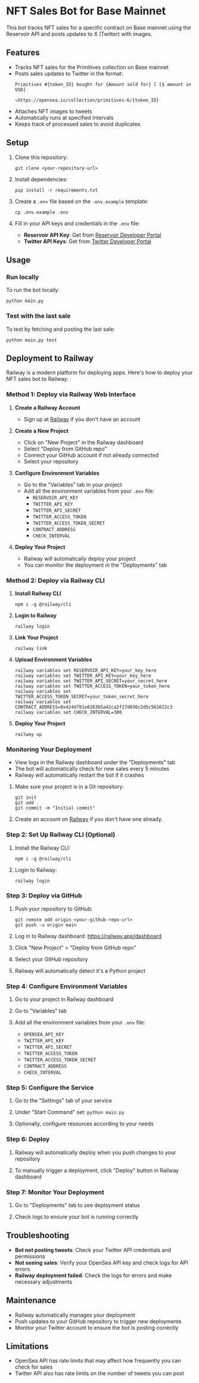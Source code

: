 # NFT Sales Bot for Base Mainnet

This bot tracks NFT sales for a specific contract on Base mainnet using the Reservoir API and posts updates to X (Twitter) with images.

## Features

- Tracks NFT sales for the Primitives collection on Base mainnet
- Posts sales updates to Twitter in the format:
  ```
  Primitives #{token_ID} bought for {Amount sold for} Ξ [$ amount in USD]
  
  ⤷https://opensea.io/collection/primitives-6/{token_ID}
  ```
- Attaches NFT images to tweets
- Automatically runs at specified intervals
- Keeps track of processed sales to avoid duplicates

## Setup

1. Clone this repository:
   ```
   git clone <your-repository-url>
   ```

2. Install dependencies:
   ```
   pip install -r requirements.txt
   ```

3. Create a `.env` file based on the `.env.example` template:
   ```
   cp .env.example .env
   ```

4. Fill in your API keys and credentials in the `.env` file:
   - **Reservoir API Key**: Get from [Reservoir Developer Portal](https://reservoir.tools/)
   - **Twitter API Keys**: Get from [Twitter Developer Portal](https://developer.twitter.com/en/portal/dashboard)

## Usage

### Run locally

To run the bot locally:

```
python main.py
```

### Test with the last sale

To test by fetching and posting the last sale:

```
python main.py test
```

## Deployment to Railway

Railway is a modern platform for deploying apps. Here's how to deploy your NFT sales bot to Railway:

### Method 1: Deploy via Railway Web Interface

1. **Create a Railway Account**
   - Sign up at [Railway](https://railway.app/) if you don't have an account

2. **Create a New Project**
   - Click on "New Project" in the Railway dashboard
   - Select "Deploy from GitHub repo"
   - Connect your GitHub account if not already connected
   - Select your repository

3. **Configure Environment Variables**
   - Go to the "Variables" tab in your project
   - Add all the environment variables from your `.env` file:
     - `RESERVOIR_API_KEY`
     - `TWITTER_API_KEY`
     - `TWITTER_API_SECRET`
     - `TWITTER_ACCESS_TOKEN`
     - `TWITTER_ACCESS_TOKEN_SECRET`
     - `CONTRACT_ADDRESS`
     - `CHECK_INTERVAL`

4. **Deploy Your Project**
   - Railway will automatically deploy your project
   - You can monitor the deployment in the "Deployments" tab

### Method 2: Deploy via Railway CLI

1. **Install Railway CLI**
   ```
   npm i -g @railway/cli
   ```

2. **Login to Railway**
   ```
   railway login
   ```

3. **Link Your Project**
   ```
   railway link
   ```

4. **Upload Environment Variables**
   ```
   railway variables set RESERVOIR_API_KEY=your_key_here
   railway variables set TWITTER_API_KEY=your_key_here
   railway variables set TWITTER_API_SECRET=your_secret_here
   railway variables set TWITTER_ACCESS_TOKEN=your_token_here
   railway variables set TWITTER_ACCESS_TOKEN_SECRET=your_token_secret_here
   railway variables set CONTRACT_ADDRESS=0x424d781e0163b5a42ca2f27d036c2d5c561022c3
   railway variables set CHECK_INTERVAL=300
   ```

5. **Deploy Your Project**
   ```
   railway up
   ```

### Monitoring Your Deployment

- View logs in the Railway dashboard under the "Deployments" tab
- The bot will automatically check for new sales every 5 minutes
- Railway will automatically restart the bot if it crashes

1. Make sure your project is in a Git repository:
   ```
   git init
   git add .
   git commit -m "Initial commit"
   ```

2. Create an account on [Railway](https://railway.app/) if you don't have one already.

### Step 2: Set Up Railway CLI (Optional)

1. Install the Railway CLI:
   ```
   npm i -g @railway/cli
   ```

2. Login to Railway:
   ```
   railway login
   ```

### Step 3: Deploy via GitHub

1. Push your repository to GitHub:
   ```
   git remote add origin <your-github-repo-url>
   git push -u origin main
   ```

2. Log in to Railway dashboard: https://railway.app/dashboard

3. Click "New Project" > "Deploy from GitHub repo"

4. Select your GitHub repository

5. Railway will automatically detect it's a Python project

### Step 4: Configure Environment Variables

1. Go to your project in Railway dashboard

2. Go to "Variables" tab

3. Add all the environment variables from your `.env` file:
   - `OPENSEA_API_KEY`
   - `TWITTER_API_KEY`
   - `TWITTER_API_SECRET`
   - `TWITTER_ACCESS_TOKEN`
   - `TWITTER_ACCESS_TOKEN_SECRET`
   - `CONTRACT_ADDRESS`
   - `CHECK_INTERVAL`

### Step 5: Configure the Service

1. Go to the "Settings" tab of your service

2. Under "Start Command" set: `python main.py`

3. Optionally, configure resources according to your needs

### Step 6: Deploy

1. Railway will automatically deploy when you push changes to your repository

2. To manually trigger a deployment, click "Deploy" button in Railway dashboard

### Step 7: Monitor Your Deployment

1. Go to "Deployments" tab to see deployment status

2. Check logs to ensure your bot is running correctly

## Troubleshooting

- **Bot not posting tweets**: Check your Twitter API credentials and permissions
- **Not seeing sales**: Verify your OpenSea API key and check logs for API errors
- **Railway deployment failed**: Check the logs for errors and make necessary adjustments

## Maintenance

- Railway automatically manages your deployment
- Push updates to your GitHub repository to trigger new deployments
- Monitor your Twitter account to ensure the bot is posting correctly

## Limitations

- OpenSea API has rate limits that may affect how frequently you can check for sales
- Twitter API also has rate limits on the number of tweets you can post
